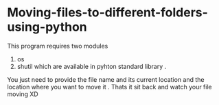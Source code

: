 # Moving-files-to-different-folders-using-python

This program requires two modules 
1. os
2. shutil
which are available in pyhton standard library . 

You just need to provide the file name and its current location and the location where you want to move it .
Thats it sit back and watch your file moving XD 
